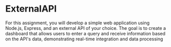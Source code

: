 # ExternalAPI
For this assignment, you will develop a simple web application using Node.js, Express, and an external API of your choice. The goal is to create a dashboard that allows users to enter a query and receive information based on the API's data, demonstrating real-time integration and data processing
